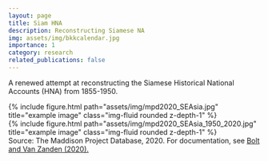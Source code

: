 ```yaml
---
layout: page
title: Siam HNA
description: Reconstructing Siamese NA
img: assets/img/bkkcalendar.jpg
importance: 1
category: research
related_publications: false
---
```


A renewed attempt at reconstructing the Siamese Historical National Accounts (HNA) from 1855-1950.
<div class="row">
    <div class="col-sm mt-3 mt-md-0">
        {% include figure.html path="assets/img/mpd2020_SEAsia.jpg" title="example image" class="img-fluid rounded z-depth-1" %}
    </div>
    <div class="col-sm mt-3 mt-md-0">
        {% include figure.html path="assets/img/mpd2020_SEAsia_1950_2020.jpg" title="example image" class="img-fluid rounded z-depth-1" %}
    </div>
</div>
<div class="caption">
    Source: The Maddison Project Database, 2020. For documentation, see <a href="https://www.rug.nl/ggdc/historicaldevelopment/maddison/releases/maddison-project-database-2020?lang=en">Bolt and Van Zanden (2020).</a>
</div>

